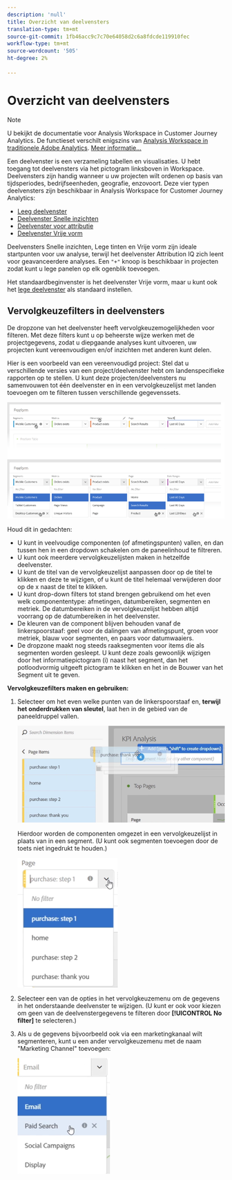```yaml
---
description: 'null'
title: Overzicht van deelvensters
translation-type: tm+mt
source-git-commit: 1fb46acc9c7c70e64058d2c6a8fdcde119910fec
workflow-type: tm+mt
source-wordcount: '505'
ht-degree: 2%

---
```



# Overzicht van deelvensters

>[!NOTE]
>
>U bekijkt de documentatie voor Analysis Workspace in Customer Journey Analytics. De functieset verschilt enigszins van [Analysis Workspace in traditionele Adobe Analytics](https://docs.adobe.com/content/help/en/analytics/analyze/analysis-workspace/home.html). [Meer informatie...](/help/getting-started/cja-aa.md)

Een deelvenster is een verzameling tabellen en visualisaties. U hebt toegang tot deelvensters via het pictogram linksboven in Workspace. Deelvensters zijn handig wanneer u uw projecten wilt ordenen op basis van tijdsperiodes, bedrijfseenheden, geografie, enzovoort. Deze vier typen deelvensters zijn beschikbaar in Analysis Workspace for Customer Journey Analytics:

* [Leeg deelvenster](blank-panel.md)
* [Deelvenster Snelle inzichten](quickinsight.md)
* [Deelvenster voor attributie](attribution.md)
* [Deelvenster Vrije vorm](freeform-panel.md)

Deelvensters Snelle inzichten, Lege tinten en Vrije vorm zijn ideale startpunten voor uw analyse, terwijl het deelvenster Attribution IQ zich leent voor geavanceerdere analyses. Een `"+"` knoop is beschikbaar in projecten zodat kunt u lege panelen op elk ogenblik toevoegen.

Het standaardbeginvenster is het deelvenster Vrije vorm, maar u kunt ook het [lege deelvenster](/help/analysis-workspace/c-panels/blank-panel.md) als standaard instellen.

## Vervolgkeuzefilters in deelvensters

De dropzone van het deelvenster heeft vervolgkeuzemogelijkheden voor filteren. Met deze filters kunt u op beheerste wijze werken met de projectgegevens, zodat u diepgaande analyses kunt uitvoeren, uw projecten kunt vereenvoudigen en/of inzichten met anderen kunt delen.

Hier is een voorbeeld van een vereenvoudigd project: Stel dat u verschillende versies van een project/deelvenster hebt om landenspecifieke rapporten op te stellen. U kunt deze projecten/deelvensters nu samenvouwen tot één deelvenster en in een vervolgkeuzelijst met landen toevoegen om te filteren tussen verschillende gegevenssets.

![](assets/dropdowns.png)

Houd dit in gedachten:

* U kunt in veelvoudige componenten (of afmetingspunten) vallen, en dan tussen hen in een dropdown schakelen om de paneelinhoud te filtreren.
* U kunt ook meerdere vervolgkeuzelijsten maken in hetzelfde deelvenster.
* U kunt de titel van de vervolgkeuzelijst aanpassen door op de titel te klikken en deze te wijzigen, of u kunt de titel helemaal verwijderen door op de x naast de titel te klikken.
* U kunt drop-down filters tot stand brengen gebruikend om het even welk componententype: afmetingen, datumbereiken, segmenten en metriek. De datumbereiken in de vervolgkeuzelijst hebben altijd voorrang op de datumbereiken in het deelvenster.
* De kleuren van de component blijven behouden vanaf de linkerspoorstaaf: geel voor de dalingen van afmetingspunt, groen voor metriek, blauw voor segmenten, en paars voor datumwaaiers.
* De dropzone maakt nog steeds raaksegmenten voor items die als segmenten worden gesleept. U kunt deze zoals gewoonlijk wijzigen door het informatiepictogram (i) naast het segment, dan het potloodvormig uitgeeft pictogram te klikken en het in de Bouwer van het Segment uit te geven.

**Vervolgkeuzefilters maken en gebruiken:**

1. Selecteer om het even welke punten van de linkerspoorstaaf en, **terwijl het onderdrukken van sleutel**, laat hen in de gebied van de paneeldruppel vallen.

   ![](assets/create_dropdown.png)

   Hierdoor worden de componenten omgezet in een vervolgkeuzelijst in plaats van in een segment. (U kunt ook segmenten toevoegen door de toets niet ingedrukt te houden.)

   ![](assets/dropdown.png)

1. Selecteer een van de opties in het vervolgkeuzemenu om de gegevens in het onderstaande deelvenster te wijzigen. (U kunt er ook voor kiezen om geen van de deelvenstergegevens te filteren door **[!UICONTROL No filter]** te selecteren.)
1. Als u de gegevens bijvoorbeeld ook via een marketingkanaal wilt segmenteren, kunt u een ander vervolgkeuzemenu met de naam &quot;Marketing Channel&quot; toevoegen:

   ![](assets/mc_dropdown.png)

